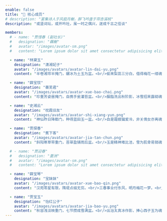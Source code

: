 ```yaml
---
enable: false
title: "👫 核心成员"
# description: "宴集诗人于风庭月榭，醉飞吟盏于帘杏溪桃"
description: "或竖词坛，或开吟社，虽一时之偶兴，遂成千古之佳谈"

members:
  # - name: "贾惜春 (副社长)"
  #   designation: "藕榭"
  #   avatar: "/images/avatar-sm.png"
  #   content: "Lorem ipsum dolor sit amet consectetur adipisicing elit. Qui iusto illo molestias, assumenda expedita commodi inventore non itaque molestiae voluptatum dolore, facilis sapiente, repellat veniam."

  - name: "林黛玉"
    designation: "潇湘妃子"
    avatar: "/images/avatars/avatar-lin-dai-yu.png"
    content: "半卷湘帘半掩门，碾冰为土玉为盆。<br/>偷来梨蕊三分白，借得梅花一缕魂。<br/>月窟仙人缝缟袂，秋闺怨女拭啼痕。<br/>娇羞默默同谁诉，倦倚西风夜已昏。"

  - name: "薛宝钗"
    designation: "蘅芜君"
    avatar: "/images/avatars/avatar-xue-bao-chai.png"
    content: "珍重芳姿昼掩门，自携手瓮灌苔盆。<br/>胭脂洗出秋阶影，冰雪招来露砌魂。<br/>淡极始知花更艳，愁多焉得玉无痕。<br/>欲偿白帝凭清洁，不语婷婷日又昏。"

  - name: "史湘云"
    designation: "枕霞旧友"
    avatar: "/images/avatars/avatar-shi-xiang-yun.png"
    content: "神仙昨日降都门，种得蓝田玉一盆。<br/>自是霜娥偏爱冷，非关倩女亦离魂。<br/>秋阴捧出何方雪，雨渍添来隔宿痕。<br/>却喜诗人吟不倦，岂令寂寞度朝昏。"

  - name: "贾探春"
    designation: "蕉下客"
    avatar: "/images/avatars/avatar-jia-tan-chun.png"
    content: "斜阳寒草带重门，苔翠盈铺雨后盆。<br/>玉是精神难比洁，雪为肌骨易销魂。<br/>芳心一点娇无力，倩影三更月有痕。<br/>莫谓缟仙能羽化，多情伴我咏黄昏。"

  # - name: "贾迎春"
  #   designation: "菱洲"
  #   avatar: "/images/avatar-sm.png"
  #   content: "Lorem ipsum dolor sit amet consectetur adipisicing elit. Qui iusto illo molestias, assumenda expedita commodi inventore non itaque molestiae voluptatum dolore, facilis sapiente, repellat veniam."

  - name: "薛宝琴"
    designation: "宝妹妹"
    avatar: "/images/avatars/avatar-xue-bao-qin.png"
    content: "汉苑零星有限，隋堤点缀无穷。<br/>三春事业付东风，明月梅花一梦。<br/>几处落红庭院，谁家香雪帘栊？<br/>江南江北一般同，偏是离人恨重！"

  - name: "贾宝玉"
    designation: "怡红公子"
    avatar: "/images/avatars/avatar-jia-bao-yu.png"
    content: "秋容浅淡映重门，七节攒成雪满盆。<br/>出浴太真冰作影，捧心西子玉为魂。<br/>晓风不散愁千点，宿雨还添泪一痕。<br/>独倚画栏如有意，清砧怨笛送黄昏。"
---
```

